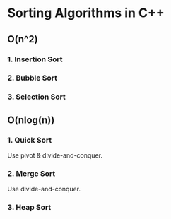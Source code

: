 # Sorting Algorithms in C++
## O(n^2)
### 1. Insertion Sort
### 2. Bubble Sort
### 3. Selection Sort

## O(nlog(n))
### 1. Quick Sort
Use pivot & divide-and-conquer.


### 2. Merge Sort
Use divide-and-conquer.

### 3. Heap Sort
